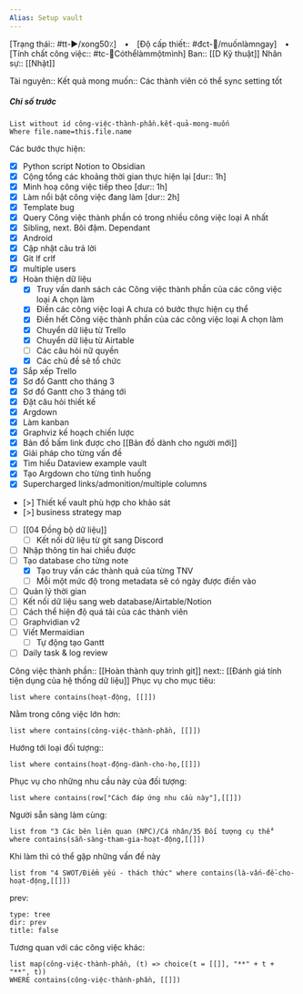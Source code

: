 ```yaml
---
Alias: Setup vault
---
```

[Trạng thái:: #tt-▶️/xong50٪]  ⠀•⠀ [Độ cấp thiết:: #đct-🔼/muốnlàmngay]  ⠀•⠀ [Tính chất công việc:: #tc-🧍Cóthểlàmmộtmình]
Ban:: [[D Kỹ thuật]]
Nhân sự:: [[Nhật]]

Tài nguyên::
Kết quả mong muốn:: Các thành viên có thể sync setting tốt
##### Chỉ số trước
```dataview
List without id công-việc-thành-phần.kết-quả-mong-muốn
Where file.name=this.file.name
```
Các bước thực hiện:
- [x] Python script Notion to Obsidian
- [x] Cộng tổng các khoảng thời gian thực hiện lại [dur:: 1h] 
- [x] Minh hoạ công việc tiếp theo [dur:: 1h] 
- [x] Làm nổi bật công việc đang làm [dur:: 2h] 
- [x] Template bug
- [x] Query Công việc thành phần có trong nhiều công việc loại A nhất
- [x] Sibling, next. Bôi đậm. Dependant
- [x] Android
- [x] Cập nhật câu trả lời
- [x] Git lf crlf
- [x] multiple users 
- [x] Hoàn thiện dữ liệu
	- [x] Truy vấn danh sách các Công việc thành phần của các công việc loại A chọn làm  
	- [x] Điền các công việc loại A chưa có bước thực hiện cụ thể
	- [x] Điền hết Công việc thành phần của các công việc loại A chọn làm  
	- [x] Chuyển dữ liệu từ Trello
	- [x] Chuyển dữ liệu từ Airtable
	- [ ] Các câu hỏi nữ quyền
	- [x] Các chủ đề sẽ tổ chức
- [x] Sắp xếp Trello
- [x] Sơ đồ Gantt cho tháng 3 
- [x] Sơ đồ Gantt cho 3 tháng tới
- [x] Đặt câu hỏi thiết kế
- [x] Argdown
- [x] Làm kanban
- [x] Graphviz kế hoạch chiến lược 
- [x] Bản đồ bấm link được cho [[Bản đồ dành cho người mới]]
- [x] Giải pháp cho từng vấn đề 
- [x] Tìm hiểu Dataview example vault
- [x] Tạo Argdown cho từng tình huống
- [x] Supercharged links/admonition/multiple columns
- [>] Thiết kế vault phù hợp cho khảo sát
- [>] business strategy map
- [ ] [[04 Đồng bộ dữ liệu]]
	- [ ] Kết nối dữ liệu từ git sang Discord
- [ ] Nhập thông tin hai chiều được
- [ ] Tạo database cho từng note
	- [x] Tạo truy vấn các thành quả của từng TNV
	- [ ] Mỗi một mức độ trong metadata sẽ có ngày được điền vào
- [ ] Quản lý thời gian
- [ ] Kết nối dữ liệu sang web database/Airtable/Notion
- [ ] Cách thể hiện độ quá tải của các thành viên
- [ ] Graphvidian v2
- [ ] Viết Mermaidian
	- [ ] Tự động tạo Gantt
- [ ] Daily task & log review

Công việc thành phần:: [[Hoàn thành quy trình git]]
next:: [[Đánh giá tính tiện dụng của hệ thống dữ liệu]]
Phục vụ cho mục tiêu:
```dataview
list where contains(hoạt-động, [[]])
```
Nằm trong công việc lớn hơn:
```dataview
list where contains(công-việc-thành-phần, [[]])
```
Hướng tới loại đối tượng::
```dataview
list where contains(hoạt-động-dành-cho-họ,[[]])
```
Phục vụ cho những nhu cầu này của đối tượng:
```dataview
list where contains(row["Cách đáp ứng nhu cầu này"],[[]])
```
Người sẵn sàng làm cùng:
```dataview
list from "3 Các bên liên quan (NPC)/Cá nhân/35 Đối tượng cụ thể" where contains(sẵn-sàng-tham-gia-hoạt-động,[[]])
```
Khi làm thì có thể gặp những vấn đề này
```dataview
list from "4 SWOT/Điểm yếu - thách thức" where contains(là-vấn-đề-cho-hoạt-động,[[]])
```

prev:
```breadcrumbs
type: tree
dir: prev
title: false
```

Tương quan với các công việc khác:
```dataview 
list map(công-việc-thành-phần, (t) => choice(t = [[]], "**" + t + "**", t))
WHERE contains(công-việc-thành-phần, [[]])
```




